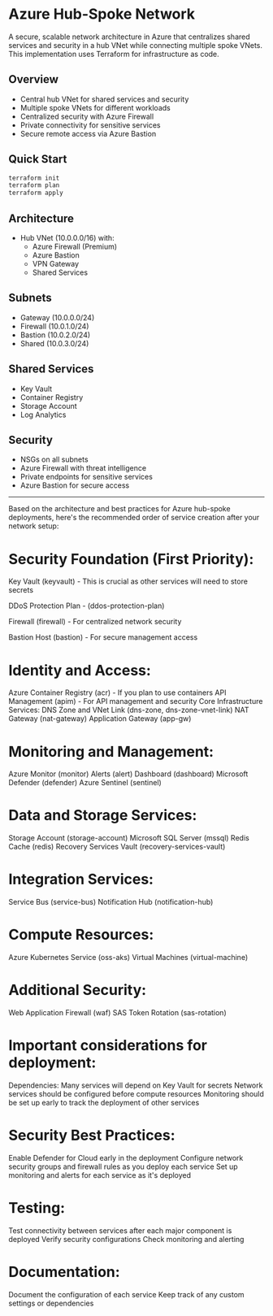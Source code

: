 # Azure Hub-Spoke Network

A secure, scalable network architecture in Azure that centralizes shared services and security in a hub VNet while connecting multiple spoke VNets. This implementation uses Terraform for infrastructure as code.

## Overview
- Central hub VNet for shared services and security
- Multiple spoke VNets for different workloads
- Centralized security with Azure Firewall
- Private connectivity for sensitive services
- Secure remote access via Azure Bastion

## Quick Start
```bash
terraform init
terraform plan
terraform apply
```

## Architecture
- Hub VNet (10.0.0.0/16) with:
  - Azure Firewall (Premium)
  - Azure Bastion
  - VPN Gateway
  - Shared Services

## Subnets
- Gateway (10.0.0.0/24)
- Firewall (10.0.1.0/24)
- Bastion (10.0.2.0/24)
- Shared (10.0.3.0/24)

## Shared Services
- Key Vault
- Container Registry
- Storage Account
- Log Analytics

## Security
- NSGs on all subnets
- Azure Firewall with threat intelligence
- Private endpoints for sensitive services
- Azure Bastion for secure access

-----------------------------------------------------
Based on the architecture and best practices for Azure hub-spoke deployments, here's the recommended order of service creation after your network setup:


Security Foundation (First Priority):
===================================
Key Vault (keyvault) - This is crucial as other services will need to store secrets

DDoS Protection Plan - (ddos-protection-plan)

Firewall (firewall) - For centralized network security

Bastion Host (bastion) - For secure management access

Identity and Access:
====================
Azure Container Registry (acr) - If you plan to use containers
API Management (apim) - For API management and security
Core Infrastructure Services:
DNS Zone and VNet Link (dns-zone, dns-zone-vnet-link)
NAT Gateway (nat-gateway)
Application Gateway (app-gw)

Monitoring and Management:
==========================
Azure Monitor (monitor)
Alerts (alert)
Dashboard (dashboard)
Microsoft Defender (defender)
Azure Sentinel (sentinel)

Data and Storage Services:
==========================
Storage Account (storage-account)
Microsoft SQL Server (mssql)
Redis Cache (redis)
Recovery Services Vault (recovery-services-vault)

Integration Services:
=====================
Service Bus (service-bus)
Notification Hub (notification-hub)

Compute Resources:
===================
Azure Kubernetes Service (oss-aks)
Virtual Machines (virtual-machine)

Additional Security:
====================
Web Application Firewall (waf)
SAS Token Rotation (sas-rotation)

Important considerations for deployment:
========================================
Dependencies:
Many services will depend on Key Vault for secrets
Network services should be configured before compute resources
Monitoring should be set up early to track the deployment of other services

Security Best Practices:
=========================
Enable Defender for Cloud early in the deployment
Configure network security groups and firewall rules as you deploy each service
Set up monitoring and alerts for each service as it's deployed

Testing:
========
Test connectivity between services after each major component is deployed
Verify security configurations
Check monitoring and alerting

Documentation:
==============
Document the configuration of each service
Keep track of any custom settings or dependencies
